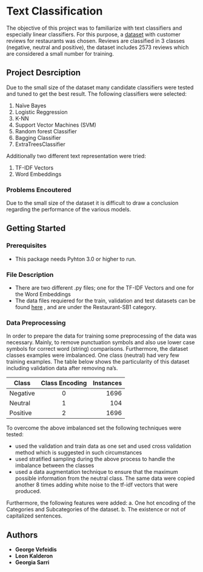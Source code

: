 # Text Classification
The objective of this project was to familiarize with text classifiers and especially linear classifiers. For this purpose, a [dataset](http://alt.qcri.org/semeval2016/task5/index.php?id=data-and-tools) with customer reviews for restaurants was chosen. 
Reviews are classified in 3 classes (negative, neutral and positive), the dataset includes 2573 reviews which are considered a small number for training. 

## Project Desrciption
Due to the small size of the dataset many candidate classifiers were tested and tuned to get the best result. 
The following classifiers were selected:
1.	Naïve Bayes
2.	Logistic Reggression
3.	K-NN
4.	Support Vector Machines (SVM)
5.	Random forest Classifier
6.	Bagging Classifier
7.	ExtraTreesClassifier

Additionally two different text representation were tried:
1. TF-IDF Vectors
2. Word Embeddings

### Problems Encoutered
Due to the small size of the dataset it is difficult to draw a conclusion regarding the performance of the various models. 

## Getting Started
### Prerequisites

* This package needs Pyhton 3.0 or higher to run.

### File Description

* There are two different .py files; one for the TF-IDF Vectors and one for the Word Embeddings
* The data files requiered for the train, validation and test datasets can be found [here](http://alt.qcri.org/semeval2016/task5/index.php?id=data-and-tools) , and are under the Restaurant-SB1 category.

### Data Preprocessing

In order to prepare the data for training some preprocessing of the data was necessary. Mainly, to remove punctuation symbols and also use lower case symbols for correct word (string) comparisons. Furthermore, the dataset classes examples were imbalanced. One class (neutral) had very few training examples. The table below shows the particularity of this dataset including validation data after removing na’s.

| Class        | Class Encoding| Instances  |
| -------------|:-------------:| ----------:|
| Negative     | 0 			   | 1696		|
| Neutral      | 1 			   | 104 		|
| Positive     | 2 			   | 1696		|

To overcome the above imbalanced set the following techniques were tested:
* used the validation and train data as one set and used cross validation method which is suggested in such circumstances
* used stratified sampling during the above process to handle the imbalance between the classes
* used a data augmentation technique to ensure that the maximum possible information from the neutral class. The same data were copied another 8 times adding white noise to the tf-idf vectors that were produced.

Furthermore, the following features were added:
a.	One hot encoding of the Categories and Subcategories of the dataset.
b.	The existence or not of capitalized sentences.

## Authors
* **George Vefeidis**
* **Leon Kalderon**
* **Georgia Sarri**
